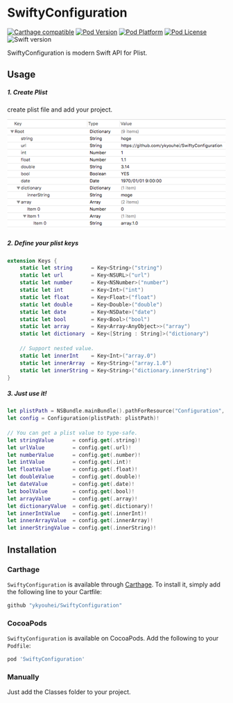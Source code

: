 # SwiftyConfiguration

[![Carthage compatible](https://img.shields.io/badge/Carthage-compatible-4BC51D.svg?style=flat)](https://github.com/Carthage/Carthage)
[![Pod Version](http://img.shields.io/cocoapods/v/SwiftyConfiguration.svg?style=flat)](http://cocoadocs.org/docsets/SwiftyConfiguration/)
[![Pod Platform](http://img.shields.io/cocoapods/p/SwiftyConfiguration.svg?style=flat)](http://cocoadocs.org/docsets/SwiftyConfiguration/)
[![Pod License](http://img.shields.io/cocoapods/l/SwiftyConfiguration.svg?style=flat)](https://github.com/ykyohei/SwiftyConfiguration/blob/master/LICENSE)
![Swift version](https://img.shields.io/badge/swift-3.0-orange.svg)

SwiftyConfiguration is modern Swift API for Plist.


## Usage

##### 1. Create Plist
create plist file and add your project.

![plist.png](./Images/plist.png "plist.png")

##### 2. Define your plist keys
```Swift
extension Keys {
    static let string      = Key<String>("string")
    static let url         = Key<NSURL>("url")
    static let number      = Key<NSNumber>("number")
    static let int         = Key<Int>("int")
    static let float       = Key<Float>("float")
    static let double      = Key<Double>("double")
    static let date        = Key<NSDate>("date")
    static let bool        = Key<Bool>("bool")
    static let array       = Key<Array<AnyObject>>("array")
    static let dictionary  = Key<[String : String]>("dictionary")
    
    // Support nested value.
    static let innerInt    = Key<Int>("array.0")
    static let innerArray  = Key<String>("array.1.0")
    static let innerString = Key<String>("dictionary.innerString")
}
```

##### 3. Just use it!
```Swift
let plistPath = NSBundle.mainBundle().pathForResource("Configuration", ofType: "plist")!
let config = Configuration(plistPath: plistPath)!

// You can get a plist value to type-safe.
let stringValue      = config.get(.string)!
let urlValue         = config.get(.url)!
let numberValue      = config.get(.number)!
let intValue         = config.get(.int)!
let floatValue       = config.get(.float)!
let doubleValue      = config.get(.double)!
let dateValue        = config.get(.date)!
let boolValue        = config.get(.bool)!
let arrayValue       = config.get(.array)!
let dictionaryValue  = config.get(.dictionary)!
let innerIntValue    = config.get(.innerInt)!
let innerArrayValue  = config.get(.innerArray)!
let innerStringValue = config.get(.innerString)!
```

## Installation

### Carthage
`SwiftyConfiguration` is available through [Carthage](https://github.com/Carthage/Carthage). To install it, simply add the following line to your Cartfile:

```ruby
github "ykyouhei/SwiftyConfiguration"
```

### CocoaPods

`SwiftyConfiguration` is available on CocoaPods.
Add the following to your `Podfile`:

```ruby
pod 'SwiftyConfiguration'
```

### Manually
Just add the Classes folder to your project.
